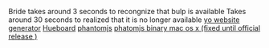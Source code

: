 Bride takes around 3 seconds to recongnize that bulp is available
Takes around 30 seconds to realized that it is no longer available
[yo website generator](https://github.com/yeoman/generator-gulp-webapp#readme) 
[Hueboard](https://huboard.com/Anzumana/bathroom-huelights/) 
[phantomjs](http://phantomjs.org/page-automation.html)
[phatomjs binary mac os x (fixed until official release )](https://github.com/eugene1g/phantomjs/releases/tag/2.0.0-bin)
